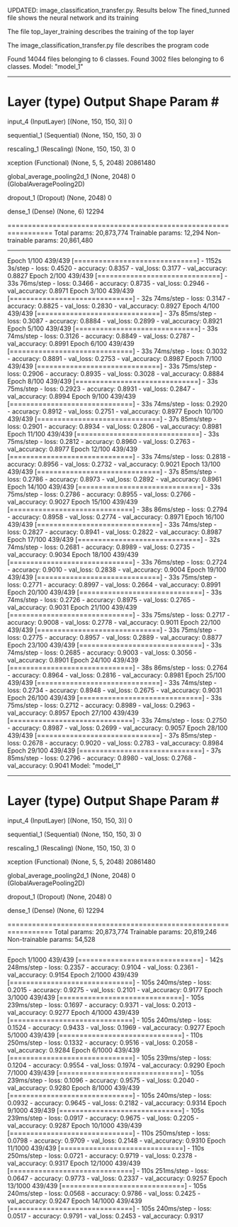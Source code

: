UPDATED: image_classification_transfer.py. Results below
The fined_tunned file shows the neural network and its training

The file top_layer_training describes the training of the top layer

The image_classification_transfer.py file describes the program code

Found 14044 files belonging to 6 classes.
Found 3002 files belonging to 6 classes.
Model: "model_1"
_________________________________________________________________
 Layer (type)                Output Shape              Param #   
=================================================================
 input_4 (InputLayer)        [(None, 150, 150, 3)]     0         
                                                                 
 sequential_1 (Sequential)   (None, 150, 150, 3)       0         
                                                                 
 rescaling_1 (Rescaling)     (None, 150, 150, 3)       0         
                                                                 
 xception (Functional)       (None, 5, 5, 2048)        20861480  
                                                                 
 global_average_pooling2d_1   (None, 2048)             0         
 (GlobalAveragePooling2D)                                        
                                                                 
 dropout_1 (Dropout)         (None, 2048)              0         
                                                                 
 dense_1 (Dense)             (None, 6)                 12294     
                                                                 
=================================================================
Total params: 20,873,774
Trainable params: 12,294
Non-trainable params: 20,861,480
_________________________________________________________________
Epoch 1/100
439/439 [==============================] - 1152s 3s/step - loss: 0.4520 - accuracy: 0.8357 - val_loss: 0.3177 - val_accuracy: 0.8827
Epoch 2/100
439/439 [==============================] - 33s 76ms/step - loss: 0.3466 - accuracy: 0.8735 - val_loss: 0.2946 - val_accuracy: 0.8971
Epoch 3/100
439/439 [==============================] - 32s 74ms/step - loss: 0.3147 - accuracy: 0.8825 - val_loss: 0.2830 - val_accuracy: 0.8927
Epoch 4/100
439/439 [==============================] - 37s 85ms/step - loss: 0.3087 - accuracy: 0.8884 - val_loss: 0.2899 - val_accuracy: 0.8921
Epoch 5/100
439/439 [==============================] - 33s 74ms/step - loss: 0.3126 - accuracy: 0.8849 - val_loss: 0.2787 - val_accuracy: 0.8991
Epoch 6/100
439/439 [==============================] - 33s 74ms/step - loss: 0.3032 - accuracy: 0.8891 - val_loss: 0.2753 - val_accuracy: 0.8987
Epoch 7/100
439/439 [==============================] - 33s 75ms/step - loss: 0.2906 - accuracy: 0.8935 - val_loss: 0.3028 - val_accuracy: 0.8884
Epoch 8/100
439/439 [==============================] - 33s 75ms/step - loss: 0.2923 - accuracy: 0.8931 - val_loss: 0.2847 - val_accuracy: 0.8994
Epoch 9/100
439/439 [==============================] - 33s 74ms/step - loss: 0.2920 - accuracy: 0.8912 - val_loss: 0.2751 - val_accuracy: 0.8977
Epoch 10/100
439/439 [==============================] - 37s 85ms/step - loss: 0.2901 - accuracy: 0.8934 - val_loss: 0.2806 - val_accuracy: 0.8981
Epoch 11/100
439/439 [==============================] - 33s 75ms/step - loss: 0.2812 - accuracy: 0.8960 - val_loss: 0.2763 - val_accuracy: 0.8977
Epoch 12/100
439/439 [==============================] - 33s 74ms/step - loss: 0.2818 - accuracy: 0.8956 - val_loss: 0.2732 - val_accuracy: 0.9021
Epoch 13/100
439/439 [==============================] - 37s 85ms/step - loss: 0.2786 - accuracy: 0.8973 - val_loss: 0.2892 - val_accuracy: 0.8961
Epoch 14/100
439/439 [==============================] - 33s 75ms/step - loss: 0.2786 - accuracy: 0.8955 - val_loss: 0.2766 - val_accuracy: 0.9027
Epoch 15/100
439/439 [==============================] - 38s 86ms/step - loss: 0.2794 - accuracy: 0.8958 - val_loss: 0.2774 - val_accuracy: 0.8971
Epoch 16/100
439/439 [==============================] - 33s 74ms/step - loss: 0.2827 - accuracy: 0.8941 - val_loss: 0.2822 - val_accuracy: 0.8987
Epoch 17/100
439/439 [==============================] - 32s 74ms/step - loss: 0.2681 - accuracy: 0.8989 - val_loss: 0.2735 - val_accuracy: 0.9034
Epoch 18/100
439/439 [==============================] - 33s 76ms/step - loss: 0.2724 - accuracy: 0.9010 - val_loss: 0.2838 - val_accuracy: 0.9004
Epoch 19/100
439/439 [==============================] - 33s 75ms/step - loss: 0.2771 - accuracy: 0.8997 - val_loss: 0.2664 - val_accuracy: 0.8991
Epoch 20/100
439/439 [==============================] - 33s 74ms/step - loss: 0.2726 - accuracy: 0.8975 - val_loss: 0.2765 - val_accuracy: 0.9031
Epoch 21/100
439/439 [==============================] - 33s 75ms/step - loss: 0.2717 - accuracy: 0.9008 - val_loss: 0.2778 - val_accuracy: 0.9011
Epoch 22/100
439/439 [==============================] - 33s 75ms/step - loss: 0.2775 - accuracy: 0.8957 - val_loss: 0.2889 - val_accuracy: 0.8877
Epoch 23/100
439/439 [==============================] - 33s 74ms/step - loss: 0.2685 - accuracy: 0.9003 - val_loss: 0.3056 - val_accuracy: 0.8901
Epoch 24/100
439/439 [==============================] - 38s 86ms/step - loss: 0.2764 - accuracy: 0.8964 - val_loss: 0.2816 - val_accuracy: 0.8981
Epoch 25/100
439/439 [==============================] - 33s 74ms/step - loss: 0.2734 - accuracy: 0.8948 - val_loss: 0.2675 - val_accuracy: 0.9031
Epoch 26/100
439/439 [==============================] - 33s 75ms/step - loss: 0.2712 - accuracy: 0.8989 - val_loss: 0.2963 - val_accuracy: 0.8957
Epoch 27/100
439/439 [==============================] - 33s 74ms/step - loss: 0.2750 - accuracy: 0.8987 - val_loss: 0.2699 - val_accuracy: 0.9057
Epoch 28/100
439/439 [==============================] - 37s 85ms/step - loss: 0.2678 - accuracy: 0.9020 - val_loss: 0.2783 - val_accuracy: 0.8984
Epoch 29/100
439/439 [==============================] - 37s 85ms/step - loss: 0.2796 - accuracy: 0.8980 - val_loss: 0.2768 - val_accuracy: 0.9041
Model: "model_1"
_________________________________________________________________
 Layer (type)                Output Shape              Param #   
=================================================================
 input_4 (InputLayer)        [(None, 150, 150, 3)]     0         
                                                                 
 sequential_1 (Sequential)   (None, 150, 150, 3)       0         
                                                                 
 rescaling_1 (Rescaling)     (None, 150, 150, 3)       0         
                                                                 
 xception (Functional)       (None, 5, 5, 2048)        20861480  
                                                                 
 global_average_pooling2d_1   (None, 2048)             0         
 (GlobalAveragePooling2D)                                        
                                                                 
 dropout_1 (Dropout)         (None, 2048)              0         
                                                                 
 dense_1 (Dense)             (None, 6)                 12294     
                                                                 
=================================================================
Total params: 20,873,774
Trainable params: 20,819,246
Non-trainable params: 54,528
_________________________________________________________________
Epoch 1/1000
439/439 [==============================] - 142s 248ms/step - loss: 0.2357 - accuracy: 0.9104 - val_loss: 0.2361 - val_accuracy: 0.9154
Epoch 2/1000
439/439 [==============================] - 105s 240ms/step - loss: 0.2015 - accuracy: 0.9275 - val_loss: 0.2101 - val_accuracy: 0.9177
Epoch 3/1000
439/439 [==============================] - 105s 239ms/step - loss: 0.1697 - accuracy: 0.9371 - val_loss: 0.2013 - val_accuracy: 0.9277
Epoch 4/1000
439/439 [==============================] - 105s 240ms/step - loss: 0.1524 - accuracy: 0.9433 - val_loss: 0.1969 - val_accuracy: 0.9277
Epoch 5/1000
439/439 [==============================] - 110s 250ms/step - loss: 0.1332 - accuracy: 0.9516 - val_loss: 0.2058 - val_accuracy: 0.9284
Epoch 6/1000
439/439 [==============================] - 105s 239ms/step - loss: 0.1204 - accuracy: 0.9554 - val_loss: 0.1974 - val_accuracy: 0.9290
Epoch 7/1000
439/439 [==============================] - 105s 239ms/step - loss: 0.1096 - accuracy: 0.9575 - val_loss: 0.2040 - val_accuracy: 0.9280
Epoch 8/1000
439/439 [==============================] - 105s 240ms/step - loss: 0.0932 - accuracy: 0.9645 - val_loss: 0.2182 - val_accuracy: 0.9314
Epoch 9/1000
439/439 [==============================] - 105s 239ms/step - loss: 0.0917 - accuracy: 0.9675 - val_loss: 0.2205 - val_accuracy: 0.9287
Epoch 10/1000
439/439 [==============================] - 110s 250ms/step - loss: 0.0798 - accuracy: 0.9709 - val_loss: 0.2148 - val_accuracy: 0.9310
Epoch 11/1000
439/439 [==============================] - 110s 250ms/step - loss: 0.0721 - accuracy: 0.9719 - val_loss: 0.2378 - val_accuracy: 0.9317
Epoch 12/1000
439/439 [==============================] - 110s 251ms/step - loss: 0.0647 - accuracy: 0.9773 - val_loss: 0.2337 - val_accuracy: 0.9257
Epoch 13/1000
439/439 [==============================] - 105s 240ms/step - loss: 0.0568 - accuracy: 0.9786 - val_loss: 0.2425 - val_accuracy: 0.9247
Epoch 14/1000
439/439 [==============================] - 105s 240ms/step - loss: 0.0517 - accuracy: 0.9791 - val_loss: 0.2453 - val_accuracy: 0.9317

